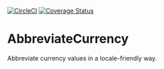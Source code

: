 [![CircleCI](https://circleci.com/gh/shaungrady/abbreviate-currency.svg?style=svg)](https://circleci.com/gh/shaungrady/abbreviate-currency)
[![Coverage Status](https://coveralls.io/repos/github/shaungrady/abbreviate-currency/badge.svg?branch=master)](https://coveralls.io/github/shaungrady/abbreviate-currency?branch=master)


# AbbreviateCurrency

Abbreviate currency values in a locale-friendly way.
